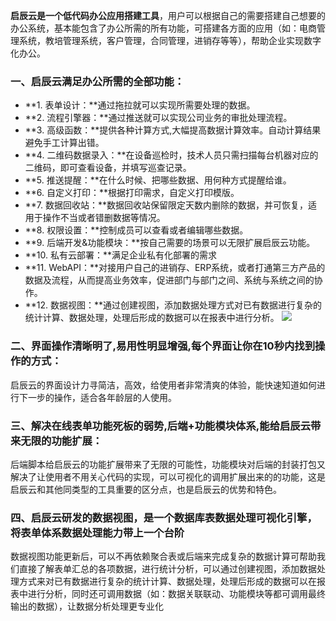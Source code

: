  
**启辰云是一个低代码办公应用搭建工具**，用户可以根据自己的需要搭建自己想要的办公系统，基本能包含了办公所需的所有功能，可搭建各方面的应用（如：电商管理系统，教培管理系统，客户管理，合同管理，进销存等等），帮助企业实现数字化办公。

### 一、启辰云满足办公所需的全部功能：
* **1. 表单设计：**通过拖拉就可以实现所需要处理的数据。<br>
* **2. 流程引擎器：**通过推送就可以实现公司业务的审批处理流程。<br>
* **3. 高级函数：**提供各种计算方式,大幅提高数据计算效率。自动计算结果避免手工计算出错。<br>
* **4. 二维码数据录入：**在设备巡检时，技术人员只需扫描每台机器对应的二维码，即可查看设备，并填写巡查记录。<br>
* **5. 推送提醒：**在什么时候、把哪些数据、用何种方式提醒给谁。
* **6. 自定义打印：**根据打印需求，自定义打印模版。<br>
* **7. 数据回收站：**数据回收站保留限定天数内删除的数据，并可恢复，适用于操作不当或者错删数据等情况。<br>
* **8. 权限设置：**控制成员可以查看或者编辑哪些数据。<br>
* **9. 后端开发&功能模块：**按自己需要的场景可以无限扩展启辰云功能。<br>
* **10. 私有云部署：**满足企业私有化部署的需求<br>
* **11. WebAPI：**对接用户自己的进销存、ERP系统，或者打通第三方产品的数据及流程，从而提高业务效率，促进部门与部门之间、系统与系统之间的协作。<br>
* **12. 数据视图：**通过创建视图，添加数据处理方式对已有数据进行复杂的统计计算、数据处理，处理后形成的数据可以在报表中进行分析。
![](../img/2i2.png)<br/>

### 二、界面操作清晰明了,易用性明显增强,每个界面让你在10秒内找到操作的方式：
启辰云的界面设计力寻简洁，高效，给使用者非常清爽的体验，能快速知道如何进行下一步的操作，适合各年龄层的人使用。 

### 三、解决在线表单功能死板的弱势,后端+功能模块体系,能给启辰云带来无限的功能扩展：
后端脚本给启辰云的功能扩展带来了无限的可能性，功能模块对后端的封装打包又解决了让使用者不用关心代码的实现，可以可视化的调用扩展出来的的功能，这是启辰云和其他同类型的工具重要的区分点，也是启辰云的优势和特色。

### 四、启辰云研发的数据视图，是一个数据库表数据处理可视化引擎，将表单体系数据处理能力带上一个台阶
数据视图功能更新后，可以不再依赖聚合表或后端来完成复杂的数据计算可帮助我们直接了解表单汇总的各项数据，进行统计分析，可以通过创建视图，添加数据处理方式来对已有数据进行复杂的统计计算、数据处理，处理后形成的数据可以在报表中进行分析，同时还可调用数据（如：数据关联联动、功能模块等都可调用最终输出的数据），让数据分析处理更专业化



